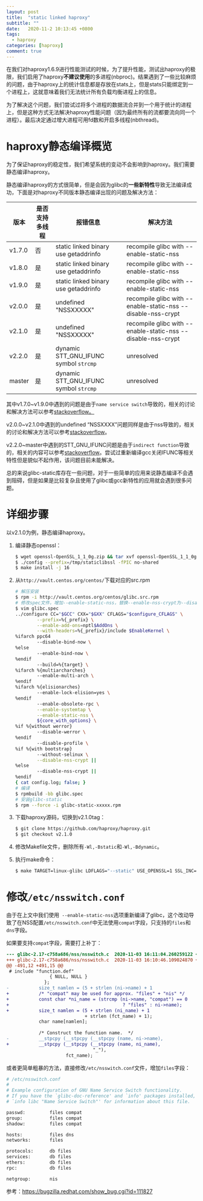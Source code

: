 ```yaml
---
layout: post
title:  "static linked haproxy"
subtitle: ""
date:   2020-11-2 10:13:45 +0800
tags:
  - haproxy
categories: [haproxy]
comment: true
---
```


在我们对haproxy1.6.9进行性能测试的时候，为了提升性能，测试出haproxy的极限，我们启用了haproxy**不建议使用**的多进程(nbproc)。结果遇到了一些比较麻烦的问题，由于haproxy上的统计信息都是存放在stats上，但是stats只能绑定到一个进程上，这就意味着我们无法统计所有负载均衡进程上的信息。

为了解决这个问题，我们尝试过将多个进程的数据流合并到一个用于统计的进程上，但是这种方式无法解决haproxy性能问题（因为最终所有的流都要流向同一个进程）。最后决定通过增大进程可用fd数和开启多线程(nbthread)。

# haproxy静态编译概览

为了保证haproxy的稳定性，我们希望系统的变动不会影响到haproxy。我们需要静态编译haproxy。

静态编译haproxy的方式很简单，但是会因为glibc的**一些新特性**导致无法编译成功，下面是对haproxy不同版本静态编译出现的问题及解决方法：

| 版本   | 是否支持多线程 | 报错信息                              | 解决方法                                                     |
| ------ | -------------- | ------------------------------------- | ------------------------------------------------------------ |
| v1.7.0 | 否             | static linked binary use getaddrinfo  | recompile glibc with --enable-static-nss                     |
| v1.8.0 | 是             | static linked binary use getaddrinfo  | recompile glibc with --enable-static-nss                     |
| v1.9.0 | 是             | static linked binary use getaddrinfo  | recompile glibc with --enable-static-nss                     |
| v2.0.0 | 是             | undefined "NSSXXXXX"                  | recompile glibc with --enable-static-nss --disable-nss-crypt |
| v2.1.0 | 是             | undefined "NSSXXXXX"                  | recompile glibc with --enable-static-nss --disable-nss-crypt |
| v2.2.0 | 是             | dynamic STT_GNU_IFUNC symbol `strcmp` | unresolved                                                   |
| master | 是             | dynamic STT_GNU_IFUNC symbol `strcmp` | unresolved                                                   |

其中v1.7.0~v1.9.0中遇到的问题是由于`name service switch`导致的，相关的讨论和解决方法可以参考[stackoverflow。](https://stackoverflow.com/questions/2725255/create-statically-linked-binary-that-uses-getaddrinfo)

v2.0.0~v2.1.0中遇到的undefined “NSSXXXX”问题同样是由于nss导致的，相关的讨论和解决方法可以参考[stackoverflow](https://stackoverflow.com/questions/21465648/updating-openssl-now-link-error-with-nsslow)。

v2.2.0~master中遇到的STT_GNU_IFUNC问题是由于`indirect function`导致的，相关的内容可以参考[stackoverflow](https://stackoverflow.com/questions/26277283/gcc-linking-libc-static-and-some-other-library-dynamically-revisited)。尝试过重新编译gcc关闭IFUNC等相关特性但是貌似不起作用，该问题目前未能解决。

总的来说glibc-static库存在一些问题，对于一些简单的应用来说静态编译不会遇到阻碍，但是如果是比较复杂且使用了glibc或gcc新特性的应用就会遇到很多问题。

# 详细步骤

以v2.1.0为例，静态编译haproxy。

1. 编译静态openssl：

   ```bash
   $ wget openssl-OpenSSL_1_1_0g.zip && tar xvf openssl-OpenSSL_1_1_0g.zip
   $ ./config --prefix=/tmp/staticlibssl -fPIC no-shared
   $ make install -j 16
   ```

2. 从`http://vault.centos.org/centos/`下载对应的src.rpm

   ```bash
   # 解压安装
   $ rpm -i http://vault.centos.org/centos/glibc.src.rpm
   # 修改spec文件，增加--enable-static-nss，替换--enable-nss-crypt为--disable-nss-crypt
   $ vim glibc.spec
   ../configure CC="$GCC" CXX="$GXX" CFLAGS="$configure_CFLAGS" \
           --prefix=%{_prefix} \
           --enable-add-ons=nptl$AddOns \
           --with-headers=%{_prefix}/include $EnableKernel \
   %ifarch ppc64
           --disable-bind-now \
   %else
           --enable-bind-now \
   %endif
           --build=%{target} \
   %ifarch %{multiarcharches}
           --enable-multi-arch \
   %endif
   %ifarch %{elisionarches}
           --enable-lock-elision=yes \
   %endif
           --enable-obsolete-rpc \
           --enable-systemtap \
           --enable-static-nss \
           ${core_with_options} \
   %if %{without werror}
           --disable-werror \
   %endif
           --disable-profile \
   %if %{with bootstrap}
           --without-selinux \
           --disable-nss-crypt ||
   %else
           --disable-nss-crypt ||
   %endif
   { cat config.log; false; }
   # 编译
   $ rpmbuild -bb glibc.spec
   # 安装glibc-static
   $ rpm --force -i glibc-static-xxxxx.rpm
   ```

3. 下载haproxy源码，切换到v2.1.0tag：

   ```bash
   $ git clone https://github.com/haproxy/haproxy.git
   $ git checkout v2.1.0
   ```

2. 修改Makefile文件，删除所有`-Wl,-Bstatic`和`-Wl,-Bdynamic`。
3. 执行make命令：

   ```bash
   $ make TARGET=linux-glibc LDFLAGS="--static" USE_OPENSSL=1 SSL_INC=/tmp/staticlibssl/include SSL_LIB=/tmp/staticlibssl/lib USE_THREAD=1 USE_ZLIB=1 USE_STATIC_PCRE=1 USE_LD=1 -j 16
   ```

# 修改`/etc/nsswitch.conf`

由于在上文中我们使用` --enable-static-nss`选项重新编译了glibc，这个改动导致了在NSS配置`/etc/nsswitch.conf`中无法使用`compat`字段，只支持的`files`和`dns`字段。

如果要支持`compat`字段，需要打上补丁：

```diff
--- glibc-2.17-c758a686/nss/nsswitch.c  2020-11-03 16:11:04.260259122 +0800
+++ glibc-2.17-c758a686/nss/nsswitch.c  2020-11-03 16:10:46.109024870 +0800
@@ -491,12 +491,15 @@
 # include "function.def"
                { NULL, NULL }
              };
-           size_t namlen = (5 + strlen (ni->name) + 1
+           /* "compat" may be used for approx. "files" + "nis" */
+           const char *ni_name = (strcmp (ni->name, "compat") == 0
+                                          ? "files" : ni->name);
+           size_t namlen = (5 + strlen (ni_name) + 1
                             + strlen (fct_name) + 1);
            char name[namlen];
 
            /* Construct the function name.  */
-           __stpcpy (__stpcpy (__stpcpy (name, ni->name),
+           __stpcpy (__stpcpy (__stpcpy (name, ni_name),
                                "_"),
                      fct_name);
```

或者更简单粗暴的方法，直接修改`/etc/nsswitch.conf`文件，增加`files`字段：

```bash
# /etc/nsswitch.conf
#
# Example configuration of GNU Name Service Switch functionality.
# If you have the `glibc-doc-reference' and `info' packages installed, try:
# `info libc "Name Service Switch"' for information about this file.

passwd:         files compat
group:          files compat
shadow:         files compat

hosts:          files dns
networks:       files

protocols:      db files
services:       db files
ethers:         db files
rpc:            db files

netgroup:       nis
```

参考：https://bugzilla.redhat.com/show_bug.cgi?id=111827